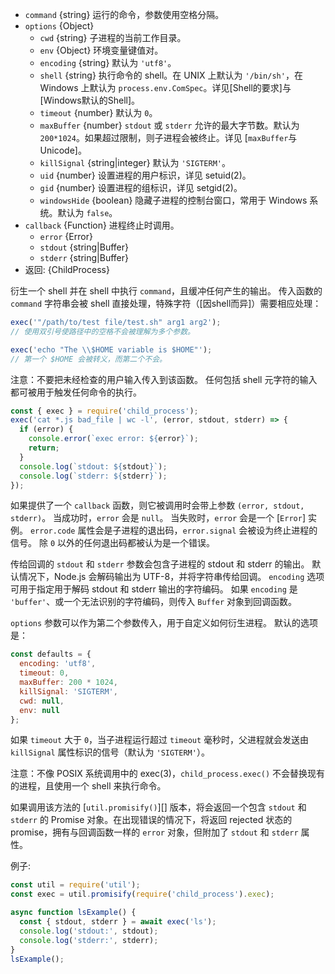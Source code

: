 <!-- YAML
added: v0.1.90
changes:
  - version: v8.8.0
    pr-url: https://github.com/nodejs/node/pull/15380
    description: The `windowsHide` option is supported now.
-->

* `command` {string} 运行的命令，参数使用空格分隔。
* `options` {Object}
  * `cwd` {string} 子进程的当前工作目录。
  * `env` {Object} 环境变量键值对。
  * `encoding` {string} 默认为 `'utf8'`。
  * `shell` {string} 执行命令的 shell。在 UNIX 上默认为 `'/bin/sh'`，在 Windows 上默认为 `process.env.ComSpec`。详见[Shell的要求]与[Windows默认的Shell]。
  * `timeout` {number} 默认为 `0`。
  * `maxBuffer` {number} `stdout` 或 `stderr` 允许的最大字节数。默认为 `200*1024`。如果超过限制，则子进程会被终止。详见 [`maxBuffer`与Unicode]。
  * `killSignal` {string|integer} 默认为 `'SIGTERM'`。
  * `uid` {number} 设置进程的用户标识，详见 setuid(2)。
  * `gid` {number} 设置进程的组标识，详见 setgid(2)。
  * `windowsHide` {boolean} 隐藏子进程的控制台窗口，常用于 Windows 系统。默认为 `false`。
* `callback` {Function} 进程终止时调用。
  * `error` {Error}
  * `stdout` {string|Buffer}
  * `stderr` {string|Buffer}
* 返回: {ChildProcess}

衍生一个 shell 并在 shell 中执行 `command`，且缓冲任何产生的输出。
传入函数的 `command` 字符串会被 shell 直接处理，特殊字符（[因shell而异]）需要相应处理：

```js
exec('"/path/to/test file/test.sh" arg1 arg2');
// 使用双引号使路径中的空格不会被理解为多个参数。

exec('echo "The \\$HOME variable is $HOME"');
// 第一个 $HOME 会被转义，而第二个不会。
```

注意：不要把未经检查的用户输入传入到该函数。
任何包括 shell 元字符的输入都可被用于触发任何命令的执行。

```js
const { exec } = require('child_process');
exec('cat *.js bad_file | wc -l', (error, stdout, stderr) => {
  if (error) {
    console.error(`exec error: ${error}`);
    return;
  }
  console.log(`stdout: ${stdout}`);
  console.log(`stderr: ${stderr}`);
});
```

如果提供了一个 `callback` 函数，则它被调用时会带上参数 `(error, stdout, stderr)`。
当成功时，`error` 会是 `null`。
当失败时，`error` 会是一个 [`Error`] 实例。
`error.code` 属性会是子进程的退出码，`error.signal` 会被设为终止进程的信号。
除 `0` 以外的任何退出码都被认为是一个错误。

传给回调的 `stdout` 和 `stderr` 参数会包含子进程的 stdout 和 stderr 的输出。
默认情况下，Node.js 会解码输出为 UTF-8，并将字符串传给回调。
`encoding` 选项可用于指定用于解码 stdout 和 stderr 输出的字符编码。
如果 `encoding` 是 `'buffer'`、或一个无法识别的字符编码，则传入 `Buffer` 对象到回调函数。

`options` 参数可以作为第二个参数传入，用于自定义如何衍生进程。
默认的选项是：

```js
const defaults = {
  encoding: 'utf8',
  timeout: 0,
  maxBuffer: 200 * 1024,
  killSignal: 'SIGTERM',
  cwd: null,
  env: null
};
```

如果 `timeout` 大于 `0`，当子进程运行超过 `timeout` 毫秒时，父进程就会发送由 `killSignal` 属性标识的信号（默认为 `'SIGTERM'`）。

注意：不像 POSIX 系统调用中的 exec(3)，`child_process.exec()` 不会替换现有的进程，且使用一个 shell 来执行命令。

如果调用该方法的 [`util.promisify()`][] 版本，将会返回一个包含 `stdout` 和 `stderr` 的 Promise 对象。在出现错误的情况下，将返回 rejected 状态的 promise，拥有与回调函数一样的 `error` 对象，但附加了 `stdout` 和 `stderr` 属性。

例子:

```js
const util = require('util');
const exec = util.promisify(require('child_process').exec);

async function lsExample() {
  const { stdout, stderr } = await exec('ls');
  console.log('stdout:', stdout);
  console.log('stderr:', stderr);
}
lsExample();
```
